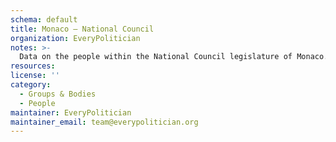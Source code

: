 ```yaml
---
schema: default
title: Monaco — National Council
organization: EveryPolitician
notes: >-
  Data on the people within the National Council legislature of Monaco.
resources:
license: ''
category:
  - Groups & Bodies
  - People
maintainer: EveryPolitician
maintainer_email: team@everypolitician.org
---
```

